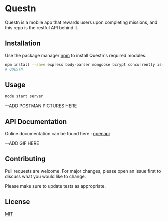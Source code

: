 # Questn

Questn is a mobile app that rewards users upon completing missions, and this repo is the restful API behind it.

## Installation

Use the package manager [npm](https://www.npmjs.com/) to install Questn's required modules.

```bash
npm install --save express body-parser mongoose bcrypt concurrently is-empty jsonwebtoken passport passport-jwt validator
# QUESTN
```

## Usage

```bash
node start server

```

--ADD POSTMAN PICTURES HERE

## API Documentation

Online documentation can be found here : [openapi]("https://app.swaggerhub.com/apis/Questn/Questn/1.0.0#/")

--ADD GIF HERE

## Contributing
Pull requests are welcome. For major changes, please open an issue first to discuss what you would like to change.

Please make sure to update tests as appropriate.

## License
[MIT](https://choosealicense.com/licenses/mit/)
